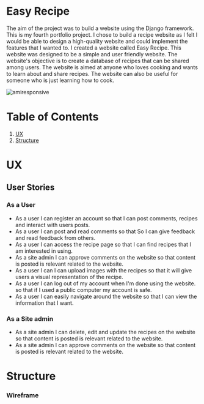 # Easy Recipe

The aim of the project was to build a website using the Django framework. This is my fourth portfolio project. I chose to build a recipe website as I felt I would be able to design a high-quality website and could implement the features that I wanted to. I created a website called Easy Recipe. This website was designed to be a simple and user friendly website. The website's objective is to create a database of recipes that can be shared among users. The website is aimed at anyone who loves cooking and wants to learn about and share recipes. The website can also be useful for someone who is just learning how to cook.&nbsp;

![amiresponsive](https://user-images.githubusercontent.com/91072896/176175582-3c050314-42f4-4145-b0dc-b92506eacc34.png)


# Table of Contents
1. [UX](#id-ux)
1. [Structure](#id-structure)



# UX<div id='id-ux'>
## User Stories

### As a User 

* As a user I can register an account so that I can post comments, recipes and interact with users posts. 
* As a user I can post and read comments so that So I can give feedback and read feedback from others. 
* As a user I can access the recipe page so that I can find recipes that I am interested in using. 
* As a site admin I can approve comments on the website so that content is posted is relevant related to the website.                                                         									
* As a user I can I can upload images with the recipes so that it will give users a visual representation of the 
recipe. 
* As a user I can log out of my account when I'm done using the website. so that if I used a public computer my account is safe. 
* As a user I can easily navigate around the website so that I can view the information that I want. 

### As a Site admin

* As a site admin I can delete, edit and update the recipes on the website so that content is posted is relevant related to the website. 
* As a site admin I can approve comments on the website so that content is posted is relevant related to the website. 

# Structure<div id='id-structure'>

### Wireframe
